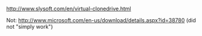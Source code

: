 http://www.slysoft.com/en/virtual-clonedrive.html

Not: http://www.microsoft.com/en-us/download/details.aspx?id=38780 (did not "simply work")
